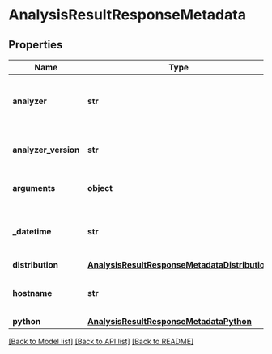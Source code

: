 # AnalysisResultResponseMetadata

## Properties
Name | Type | Description | Notes
------------ | ------------- | ------------- | -------------
**analyzer** | **str** | Analyzer name which handled analysis. | 
**analyzer_version** | **str** | Version of analyzer handling analysis. | 
**arguments** | **object** | Arguments passed to analyzer. | 
**_datetime** | **str** | Date and time of analysis end in ISO format. | 
**distribution** | [**AnalysisResultResponseMetadataDistribution**](AnalysisResultResponseMetadataDistribution.md) |  | 
**hostname** | **str** | Pod name where the analysis was done. | 
**python** | [**AnalysisResultResponseMetadataPython**](AnalysisResultResponseMetadataPython.md) |  | 

[[Back to Model list]](../README.md#documentation-for-models) [[Back to API list]](../README.md#documentation-for-api-endpoints) [[Back to README]](../README.md)


